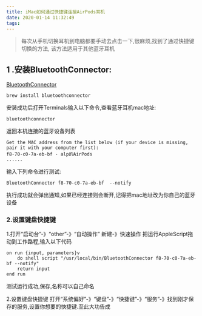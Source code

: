 ```yaml
---
title: iMac如何通过快捷键连接AirPods耳机
date: 2020-01-14 11:32:49
tags:
---
```


> 每次从手机切换耳机到电脑都要手动去点击一下,很麻烦,找到了通过快捷键切换的方法,
该方法适用于其他蓝牙耳机

## 1 .安装BluetoothConnector:

[BluetoothConnector](https://github.com/lapfelix/BluetoothConnector)

```
brew install bluetoothconnector
```
安装成功后打开Terminals输入以下命令,查看蓝牙耳机mac地址:

```
bluetoothconnector
```
返回本机连接的蓝牙设备列表

```
Get the MAC address from the list below (if your device is missing, pair it with your computer first):
f8-70-c0-7a-eb-bf - alp的AirPods
......
```
输入下列命令进行测试:

```
BluetoothConnector f8-70-c0-7a-eb-bf  --notify
```

执行成功就会弹出通知,如果已经连接则会断开,记得把mac地址改为你自己的蓝牙设备

### 2.设置键盘快捷键

1.打开“启动台”-》“other”-》“自动操作”
新建-》快速操作
把运行AppleScript拖动到工作路程,输入以下代码
```
on run {input, parameters}v
	do shell script "/usr/local/bin/BluetoothConnector f8-70-c0-7a-eb-bf --notify"
	return input
end run
```
测试运行成功,保存,名称可以自己命名

2.设置键盘快捷键
打开“系统偏好”-》“键盘”-》“快捷键”-》“服务”-》找到刚才保存的服务,设置你想要的快捷键.至此大功告成

